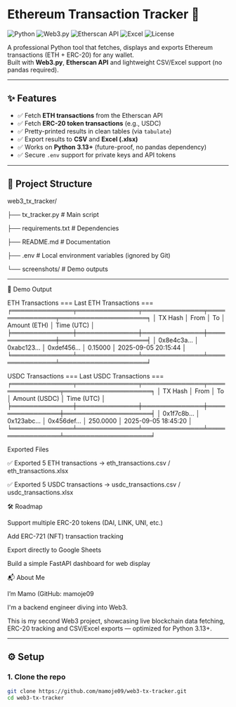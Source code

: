 # Ethereum Transaction Tracker 🚀  

![Python](https://img.shields.io/badge/Python-3.9%2B-blue)
![Web3.py](https://img.shields.io/badge/Web3.py-Blockchain-green)
![Etherscan API](https://img.shields.io/badge/Etherscan-API-orange)
![Excel](https://img.shields.io/badge/Export-CSV%2FExcel-yellow)
![License](https://img.shields.io/badge/License-MIT-green)

A professional Python tool that fetches, displays and exports Ethereum transactions (ETH + ERC-20) for any wallet.  
Built with **Web3.py**, **Etherscan API** and lightweight CSV/Excel support (no pandas required).  

---

## ✨ Features
- ✅ Fetch **ETH transactions** from the Etherscan API  
- ✅ Fetch **ERC-20 token transactions** (e.g., USDC)  
- ✅ Pretty-printed results in clean tables (via `tabulate`)  
- ✅ Export results to **CSV** and **Excel (.xlsx)**  
- ✅ Works on **Python 3.13+** (future-proof, no pandas dependency)  
- ✅ Secure `.env` support for private keys and API tokens  


---

## 📂 Project Structure

web3_tx_tracker/

├── tx_tracker.py # Main script

├── requirements.txt # Dependencies

├── README.md # Documentation

├── .env # Local environment variables (ignored by Git)

└── screenshots/ # Demo outputs


---

📸 Demo Output

ETH Transactions
=== Last ETH Transactions ===
╒══════════════╤══════════════╤══════════════╤═══════════════╤════════════════════╕
│ TX Hash      │ From         │ To           │ Amount (ETH)  │ Time (UTC)         │
╞══════════════╪══════════════╪══════════════╪═══════════════╪════════════════════╡
│ 0x8e4c3a...  │ 0xabc123...  │ 0xdef456...  │ 0.15000       │ 2025-09-05 20:15:44 │
╘══════════════╧══════════════╧══════════════╧═══════════════╧════════════════════╛

USDC Transactions
=== Last USDC Transactions ===
╒══════════════╤══════════════╤══════════════╤════════════════╤════════════════════╕
│ TX Hash      │ From         │ To           │ Amount (USDC)  │ Time (UTC)         │
╞══════════════╪══════════════╪══════════════╪════════════════╪════════════════════╡
│ 0x1f7c8b...  │ 0x123abc...  │ 0x456def...  │ 250.0000       │ 2025-09-05 18:45:20 │
╘══════════════╧══════════════╧══════════════╧════════════════╧════════════════════╛

Exported Files

✅ Exported 5 ETH transactions → eth_transactions.csv / eth_transactions.xlsx

✅ Exported 5 USDC transactions → usdc_transactions.csv / usdc_transactions.xlsx


🛠 Roadmap

Support multiple ERC-20 tokens (DAI, LINK, UNI, etc.)

Add ERC-721 (NFT) transaction tracking

Export directly to Google Sheets

Build a simple FastAPI dashboard for web display

📬 About Me

I’m Mamo (GitHub: mamoje09

I'm a backend engineer diving into Web3.

This is my second Web3 project, showcasing live blockchain data fetching, ERC-20 tracking and CSV/Excel exports — optimized for Python 3.13+.

---

## ⚙️ Setup

### 1. Clone the repo
```bash
git clone https://github.com/mamoje09/web3-tx-tracker.git
cd web3-tx-tracker
